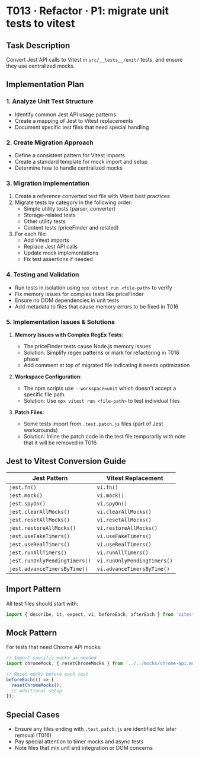 # T013 · Refactor · P1: migrate unit tests to vitest

## Task Description

Convert Jest API calls to Vitest in `src/__tests__/unit/` tests, and ensure they use centralized mocks.

## Implementation Plan

### 1. Analyze Unit Test Structure

- Identify common Jest API usage patterns
- Create a mapping of Jest to Vitest replacements
- Document specific test files that need special handling

### 2. Create Migration Approach

- Define a consistent pattern for Vitest imports
- Create a standard template for mock import and setup
- Determine how to handle centralized mocks

### 3. Migration Implementation

1. Create a reference converted test file with Vitest best practices
2. Migrate tests by category in the following order:
   - Simple utility tests (parser, converter)
   - Storage-related tests
   - Other utility tests
   - Content tests (priceFinder and related)
3. For each file:
   - Add Vitest imports
   - Replace Jest API calls
   - Update mock implementations
   - Fix test assertions if needed

### 4. Testing and Validation

- Run tests in isolation using `npx vitest run <file-path>` to verify
- Fix memory issues for complex tests like priceFinder
- Ensure no DOM dependencies in unit tests
- Add metadata to files that cause memory errors to be fixed in T016

### 5. Implementation Issues & Solutions

1. **Memory Issues with Complex RegEx Tests**:

   - The priceFinder tests cause Node.js memory issues
   - Solution: Simplify regex patterns or mark for refactoring in T016 phase
   - Add comment at top of migrated file indicating it needs optimization

2. **Workspace Configuration**:

   - The npm scripts use `--workspace=unit` which doesn't accept a specific file path
   - Solution: Use `npx vitest run <file-path>` to test individual files

3. **Patch Files**:
   - Some tests import from `.test.patch.js` files (part of Jest workarounds)
   - Solution: Inline the patch code in the test file temporarily with note that it will be removed in T016

## Jest to Vitest Conversion Guide

| Jest Pattern                  | Vitest Replacement          |
| ----------------------------- | --------------------------- |
| `jest.fn()`                   | `vi.fn()`                   |
| `jest.mock()`                 | `vi.mock()`                 |
| `jest.spyOn()`                | `vi.spyOn()`                |
| `jest.clearAllMocks()`        | `vi.clearAllMocks()`        |
| `jest.resetAllMocks()`        | `vi.resetAllMocks()`        |
| `jest.restoreAllMocks()`      | `vi.restoreAllMocks()`      |
| `jest.useFakeTimers()`        | `vi.useFakeTimers()`        |
| `jest.useRealTimers()`        | `vi.useRealTimers()`        |
| `jest.runAllTimers()`         | `vi.runAllTimers()`         |
| `jest.runOnlyPendingTimers()` | `vi.runOnlyPendingTimers()` |
| `jest.advanceTimersByTime()`  | `vi.advanceTimersByTime()`  |

## Import Pattern

All test files should start with:

```javascript
import { describe, it, expect, vi, beforeEach, afterEach } from 'vitest';
```

## Mock Pattern

For tests that need Chrome API mocks:

```javascript
// Import specific mocks as needed
import chromeMock, { resetChromeMocks } from '../../mocks/chrome-api.mock.js';

// Reset mocks before each test
beforeEach(() => {
  resetChromeMocks();
  // Additional setup
});
```

## Special Cases

- Ensure any files ending with `.test.patch.js` are identified for later removal (T016)
- Pay special attention to timer mocks and async tests
- Note files that mix unit and integration or DOM concerns
